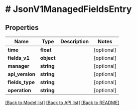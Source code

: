 # # JsonV1ManagedFieldsEntry

## Properties

Name | Type | Description | Notes
------------ | ------------- | ------------- | -------------
**time** | **float** |  | [optional]
**fields_v1** | **object** |  | [optional]
**manager** | **string** |  | [optional]
**api_version** | **string** |  | [optional]
**fields_type** | **string** |  | [optional]
**operation** | **string** |  | [optional]

[[Back to Model list]](../../README.md#models) [[Back to API list]](../../README.md#endpoints) [[Back to README]](../../README.md)
